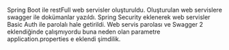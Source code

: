 Spring Boot ile restFull web servisler oluşturuldu. Oluşturulan web servislere swagger ile dokümanlar yazıldı. Spring Security eklenerek web servisler Basic Auth ile parolalı hale getirildi.
Web servis parolası ve Swagger 2  eklendiğinde çalışmıyordu buna neden olan parametre application.properties e eklendi şimdilik.
